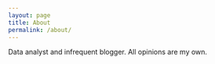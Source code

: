 ```yaml
---
layout: page
title: About
permalink: /about/
---
```


Data analyst and infrequent blogger.  All opinions are my own.

